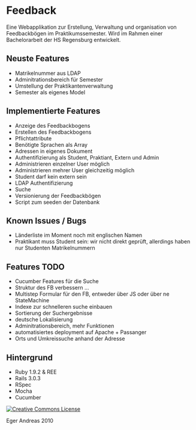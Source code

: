 Feedback
========

Eine Webapplikation zur Erstellung, Verwaltung und organisation von Feedbackbögen im Praktikumssemester.
Wird im Rahmen einer Bachelorarbeit der HS Regensburg entwickelt.

Neuste Features
---------------

- Matrikelnummer aus LDAP
- Adminitrationsbereich für Semester
- Umstellung der Praktikantenverwaltung
- Semester als eigenes Model


Implementierte Features
-----------------------

- Anzeige des Feedbackbogens
- Erstellen des Feedbackbogens
- Pflichtattribute
- Benötigte Sprachen als Array
- Adressen in eigenes Dokument
- Authentifizierung als Student, Praktiant, Extern und Admin
- Administrieren einzelner User möglich
- Administrieren mehrer User gleichzeitig möglich
- Student darf kein extern sein
- LDAP Authentifizierung
- Suche
- Versionierung der Feedbackbögen
- Script zum seeden der Datenbank

Known Issues / Bugs
-------------------

- Länderliste im Moment noch mit englischen Namen
- Praktikant muss Student sein: wir nicht direkt geprüft, allerdings haben nur Studenten Matrikelnummern


Features TODO
-------------

- Cucumber Features für die Suche
- Struktur des FB verbessern ...
- Multistep Formular für den FB, entweder über JS oder über ne StateMachine
- Indexe zur schnelleren suche einbauen
- Sortierung der Suchergebnisse
- deutsche Lokalisierung
- Adminitrationsbereich, mehr Funktionen
- automatisiertes deployment auf Apache + Passanger
- Orts und Umkreissuche anhand der Adresse

Hintergrund
-----------

- Ruby 1.9.2 & REE
- Rails 3.0.3
- RSpec
- Mocha
- Cucumber

<a rel="license" href="http://creativecommons.org/licenses/by-nc-sa/3.0/"><img alt="Creative Commons License" style="border-width:0" src="http://i.creativecommons.org/l/by-nc-sa/3.0/88x31.png" /></a>

Eger Andreas 2010

